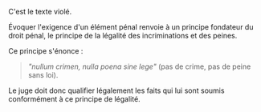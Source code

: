 C'est le texte violé.

Évoquer l'exigence d'un élément pénal renvoie à un principe fondateur du droit pénal, le principe de la légalité des incriminations et des peines. 

Ce principe s'énonce : 
> *"nullum crimen, nulla poena sine lege"* (pas de crime, pas de peine sans loi).

Le juge doit donc qualifier légalement les faits qui lui sont soumis conformément à ce principe de légalité.


